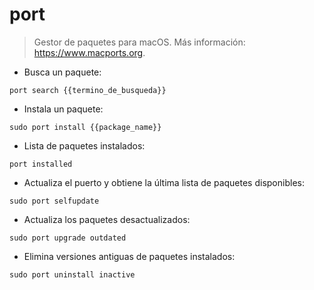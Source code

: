 # port

> Gestor de paquetes para macOS.
> Más información: <https://www.macports.org>.

- Busca un paquete:

`port search {{termino_de_busqueda}}`

- Instala un paquete:

`sudo port install {{package_name}}`

- Lista de paquetes instalados:

`port installed`

- Actualiza el puerto y obtiene la última lista de paquetes disponibles:

`sudo port selfupdate`

- Actualiza los paquetes desactualizados:

`sudo port upgrade outdated`

- Elimina versiones antiguas de paquetes instalados:

`sudo port uninstall inactive`
